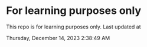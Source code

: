 # For learning purposes only
This repo is for learning purposes only.
Last updated at

Thursday, December 14, 2023 2:38:49 AM

